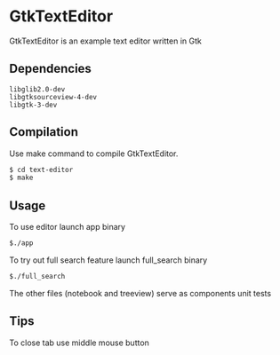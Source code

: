 # GtkTextEditor

GtkTextEditor is an example text editor written in Gtk

## Dependencies

```
libglib2.0-dev
libgtksourceview-4-dev
libgtk-3-dev
```

## Compilation

Use make command to compile GtkTextEditor.

```bash
$ cd text-editor
$ make
```

## Usage

To use editor launch app binary
```bash
$./app
```

To try out full search feature launch full_search binary
```bash
$./full_search
```

The other files (notebook and treeview) serve as components unit tests

## Tips
To close tab use middle mouse button

